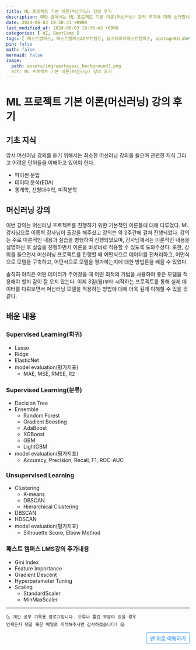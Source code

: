 ```yaml
---
title: ML 프로젝트 기본 이론(머신러닝) 강의 후기
description: 해당 글에서는 ML 프로젝트 기본 이론(머신러닝) 강의 후기에 대해 소개합니다.
date: 2024-06-03 19:50:43 +0900
last_modified_at: 2024-06-03 19:50:43 +0900
categories: [ AI, BootCamp ]
tags: [ 패스트캠퍼스, 패스트캠퍼스AI부트캠프, 업스테이지패스트캠퍼스, UpstageAILab#국비지원, 패스트캠퍼스업스테이지에이아이랩, 패스트캠퍼스업스테이지부트캠프 ]
pin: false
math: false
mermaid: false
image:
  path: assets/img/upstageai_background3.png
  alt: ML 프로젝트 기본 이론(머신러닝) 강의 후기
---
```


# ML 프로젝트 기본 이론(머신러닝) 강의 후기
## 기초 지식
앞서 머신러닝 강의를 듣기 위해서는 최소한 머신러닝 강의를 들으며 관련한 지식 그리고 어려운 단어들을 이해하고 있어야 한다.
- 파이썬 문법
- 데이터 분석(EDA)
- 통계학, 선형대수학, 미적분학

## 머신러닝 강의
이번 강의는 머신러닝 프로젝트를 진행하기 위한 기본적인 이론들에 대해 다루었다. ML 강사님으로 이종혁 강사님이 출강을 해주셨고 강의는 약 2주간에 걸쳐 진행되었다. 강의는 주로 이론적인 내용과 실습을 병행하여 진행되었으며, 강사님께서는 이론적인 내용을 설명하신 후 실습을 진행하면서 이론을 바로바로 적용할 수 있도록 도와주셨다. 또한, 강의를 들으면서 머신러닝 프로젝트를 진행할 때 어떤식으로 데이터를 전처리하고, 어떤식으로 모델을 구축하고, 어떤식으로 모델을 평가하는지에 대한 방법론을 배울 수 있었다.

솔직히 아직은 어떤 데이터가 주어졌을 때 어떤 최적의 기법을 사용하여 좋은 모델을 적용해야 할지 감이 잘 오지 않는다. 이제 3일(월)부터 시작하는 프로젝트를 통해 실제 데이터를 다뤄보면서 머신러닝 모델을 적용하는 방법에 대해 더욱 깊게 이해할 수 있을 것 같다.

## 배운 내용
### Supervised Learning(회귀)
- Lasso
- Ridge
- ElasticNet
- model evaluation(평가지표)
  - MAE, MSE, RMSE, R2

### Supervised Learning(분류)
- Decision Tree
- Ensemble
  - Random Forest
  - Gradient Boosting
  - AdaBoost
  - XGBoost
  - GBM
  - LightGBM
- model evaluation(평가지표)
  - Accuracy, Precision, Recall, F1, ROC-AUC

### Unsupervised Learning
- Clustering
  - K-means
  - DBSCAN
  - Hierarchical Clustering
- DBSCAN
- HDSCAN
- model evaluation(평가지표)
  - Silhouette Score, Elbow Method

### 패스트 캠퍼스 LMS강의 추가내용
- Gini Index
- Feature Importance
- Gradient Descent
- Hyperparameter Tuning
- Scaling
  - StandardScaler
  - MinMaxScaler

***
    🌜 개인 공부 기록용 블로그입니다. 오류나 틀린 부분이 있을 경우 
    언제든지 댓글 혹은 메일로 지적해주시면 감사하겠습니다! 😄


<a href="#" style="display: inline-block; padding: 5px 10px; color: #007bff; text-decoration: none; border: 0.5px solid #007bff; border-radius: 5px; float: right;">맨 위로 이동하기</a>